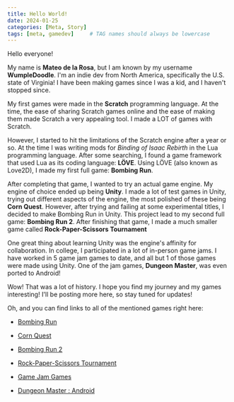 ```yaml
---
title: Hello World!
date: 2024-01-25
categories: [Meta, Story]
tags: [meta, gamedev]     # TAG names should always be lowercase
---
```

Hello everyone!

My name is **Mateo de la Rosa**, but I am known by my username **WumpleDoodle**.
I'm an indie dev from North America, specifically the U.S. state of Virginia!
I have been making games since I was a kid, and I haven't stopped since.

My first games were made in the **Scratch** programming language.
At the time, the ease of sharing Scratch games online and the ease of making them made Scratch a very appealing tool.
I made a LOT of games with Scratch.

However, I started to hit the limitations of the Scratch engine after a year or so.
At the time I was writing mods for *Binding of Isaac Rebirth* in the Lua programming language.
After some searching, I found a game framework that used Lua as its coding language: **LÖVE**.
Using LÖVE (also known as Love2D), I made my first full game: **Bombing Run**.

After completing that game, I wanted to try an actual game engine.
My engine of choice ended up being **Unity**.
I made a lot of test games in Unity, trying out different aspects of the engine, the most polished of these being **Corn Quest**.
However, after trying and failing at some experimental titles, I decided to make Bombing Run in Unity.
This project lead to my second full game: **Bombing Run 2**.
After finishing that game, I made a much smaller game called **Rock-Paper-Scissors Tournament**

One great thing about learning Unity was the engine's affinity for collaboration.
In college, I participated in a lot of in-person game jams.
I have worked in 5 game jam games to date, and all but 1 of those games were made using Unity.
One of the jam games, **Dungeon Master**, was even ported to Android!

Wow! That was a lot of history.
I hope you find my journey and my games interesting!
I'll be posting more here, so stay tuned for updates!

Oh, and you can find links to all of the mentioned games right here:

- [Bombing Run](https://wumpledoodle.itch.io/bombingrun)

- [Corn Quest](https://wumpledoodle.itch.io/corn-quest)

- [Bombing Run 2](https://wumpledoodle.itch.io/bombingrun2)

- [Rock-Paper-Scissors Tournament](https://wumpledoodle.itch.io/rock-paper-scissors-tournament)

- [Game Jam Games](https://itch.io/c/1826821/game-jam-games)

- [Dungeon Master : Android](https://play.google.com/store/apps/details?id=io.itch.gamedevclubatvt.dungeonmaster)
